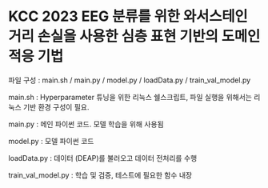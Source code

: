 # KCC 2023 EEG 분류를 위한 와서스테인 거리 손실을 사용한 심층 표현 기반의 도메인 적응 기법



파일 구성 : main.sh / main.py / model.py / loadData.py / train_val_model.py

main.sh : Hyperparameter 튜닝을 위한 리눅스 쉘스크립트, 파일 실행을 위해서는 리눅스 기반 환경 구성이 필요.

main.py : 메인 파이썬 코드. 모델 학습을 위해 사용됨

model.py : 모델 파이썬 코드

loadData.py : 데이터 (DEAP)를 불러오고 데이터 전처리를 수행

train_val_model.py : 학습 및 검증, 테스트에 필요한 함수 내장

